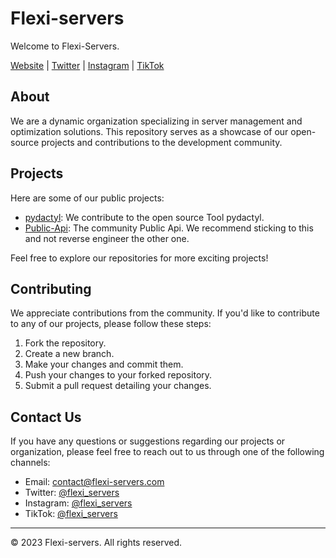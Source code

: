 # Flexi-servers

Welcome to Flexi-Servers.

[Website](https://flexi-servers.com) | [Twitter](https://twitter.com/FlexiServers) | [Instagram](https://instagram.com/flexi_servers) | [TikTok](https://tiktok.com/@flexiservers)

## About

We are a dynamic organization specializing in server management and optimization solutions. This repository serves as a showcase of our open-source projects and contributions to the development community.

## Projects

Here are some of our public projects:

- [pydactyl](https://github.com/flexi-servers/pydactyl): We contribute to the open source Tool pydactyl.
- [Public-Api](https://github.com/flexi-servers/public-api): The community Public Api. We recommend sticking to this and not reverse engineer the other one.

Feel free to explore our repositories for more exciting projects!

## Contributing

We appreciate contributions from the community. If you'd like to contribute to any of our projects, please follow these steps:

1. Fork the repository.
2. Create a new branch.
3. Make your changes and commit them.
4. Push your changes to your forked repository.
5. Submit a pull request detailing your changes.

## Contact Us

If you have any questions or suggestions regarding our projects or organization, please feel free to reach out to us through one of the following channels:

- Email: contact@flexi-servers.com
- Twitter: [@flexi_servers](https://twitter.com/flexi_servers)
- Instagram: [@flexi_servers](https://instagram.com/flexi_servers)
- TikTok: [@flexi_servers](https://tiktok.com/@flexi_servers)

---

&copy; 2023 Flexi-servers. All rights reserved.
